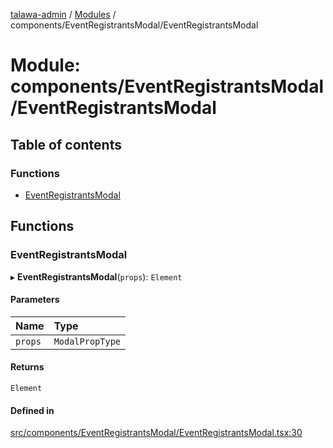 [talawa-admin](../README.md) / [Modules](../modules.md) / components/EventRegistrantsModal/EventRegistrantsModal

# Module: components/EventRegistrantsModal/EventRegistrantsModal

## Table of contents

### Functions

- [EventRegistrantsModal](components_EventRegistrantsModal_EventRegistrantsModal.md#eventregistrantsmodal)

## Functions

### EventRegistrantsModal

▸ **EventRegistrantsModal**(`props`): `Element`

#### Parameters

| Name | Type |
| :------ | :------ |
| `props` | `ModalPropType` |

#### Returns

`Element`

#### Defined in

[src/components/EventRegistrantsModal/EventRegistrantsModal.tsx:30](https://github.com/skbhagat0502/talawa-admin/blob/eb9b2df/src/components/EventRegistrantsModal/EventRegistrantsModal.tsx#L30)
